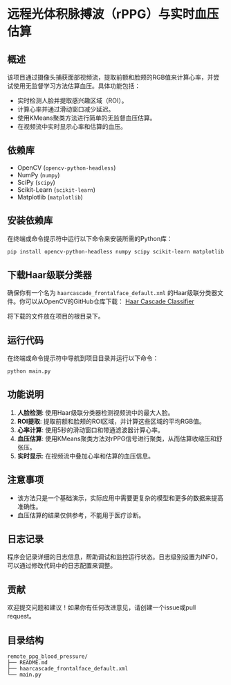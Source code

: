 # 远程光体积脉搏波（rPPG）与实时血压估算

## 概述
该项目通过摄像头捕获面部视频流，提取前额和脸颊的RGB值来计算心率，并尝试使用无监督学习方法估算血压。具体功能包括：
- 实时检测人脸并提取感兴趣区域（ROI）。
- 计算心率并通过滑动窗口减少延迟。
- 使用KMeans聚类方法进行简单的无监督血压估算。
- 在视频流中实时显示心率和估算的血压。

## 依赖库
- OpenCV (`opencv-python-headless`)
- NumPy (`numpy`)
- SciPy (`scipy`)
- Scikit-Learn (`scikit-learn`)
- Matplotlib (`matplotlib`)

## 安装依赖库
在终端或命令提示符中运行以下命令来安装所需的Python库：
```bash
pip install opencv-python-headless numpy scipy scikit-learn matplotlib
```

## 下载Haar级联分类器
确保你有一个名为 `haarcascade_frontalface_default.xml` 的Haar级联分类器文件。你可以从OpenCV的GitHub仓库下载：
[Haar Cascade Classifier](https://github.com/opencv/opencv/blob/master/data/haarcascades/haarcascade_frontalface_default.xml)

将下载的文件放在项目的根目录下。

## 运行代码
在终端或命令提示符中导航到项目目录并运行以下命令：
```bash
python main.py
```

## 功能说明
1. **人脸检测**: 使用Haar级联分类器检测视频流中的最大人脸。
2. **ROI提取**: 提取前额和脸颊的ROI区域，并计算这些区域的平均RGB值。
3. **心率计算**: 使用5秒的滑动窗口和带通滤波器计算心率。
4. **血压估算**: 使用KMeans聚类方法对rPPG信号进行聚类，从而估算收缩压和舒张压。
5. **实时显示**: 在视频流中叠加心率和估算的血压信息。

## 注意事项
- 该方法只是一个基础演示，实际应用中需要更复杂的模型和更多的数据来提高准确性。
- 血压估算的结果仅供参考，不能用于医疗诊断。

## 日志记录
程序会记录详细的日志信息，帮助调试和监控运行状态。日志级别设置为INFO，可以通过修改代码中的日志配置来调整。

## 贡献
欢迎提交问题和建议！如果你有任何改进意见，请创建一个issue或pull request。

## 目录结构
```
remote_ppg_blood_pressure/
├── README.md
├── haarcascade_frontalface_default.xml
└── main.py
```

